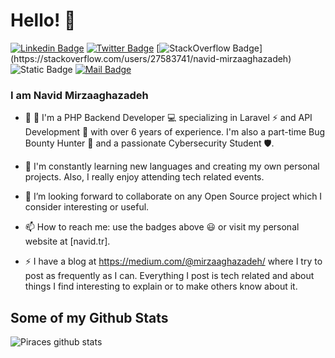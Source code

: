 # Hello! 👋
[![Linkedin Badge](https://img.shields.io/badge/-Navid%20Mirzaaghazadeh-blue?style=flat-square&logo=Linkedin&logoColor=white&link=https://www.linkedin.com/in/mirzaaghazadeh)](https://www.linkedin.com/in/mirzaaghazadeh)
[![Twitter Badge](https://img.shields.io/badge/-@mirzaaghazadeh-1ca0f1?style=flat-square&labelColor=1ca0f1&logo=x&logoColor=white&link=https://twitter.com/mirzaaghazadeh)](https://twitter.com/mirzaaghazadeh)
[![StackOverflow Badge](https://img.shields.io/badge/-Navid%20Mirzaaghazadeh-FE7A16?style=flat-square&logo=Stack%20Overflow&logoColor=white&link=[https://stackoverflow.com/users/4064162/piraces](https://stackoverflow.com/users/27583741/navid-mirzaaghazadeh))](https://stackoverflow.com/users/27583741/navid-mirzaaghazadeh)
![Static Badge](https://img.shields.io/badge/Personal_Website-blue?style=flat-square&color=%235046e5&link=https%3A%2F%2Fnavid.tr%2F)
[![Mail Badge](https://img.shields.io/badge/-me@navid.tr-8B89CC?style=flat-square&logo=maildotru&logoColor=white&link=mailto:me@navid.tr)](mailto:me@navid.tr)

### I am Navid Mirzaaghazadeh

- 🔭 🔭 I'm a PHP Backend Developer 💻 specializing in Laravel ⚡ and API Development 🔗 with over 6 years of experience. I'm also a part-time Bug Bounty Hunter 🐞 and a passionate Cybersecurity Student 🛡️.

- 🌱 I'm constantly learning new languages and creating my own personal projects. Also, I really enjoy attending tech related events.

- 👯 I’m looking forward to collaborate on any Open Source project which I consider interesting or useful.

- 📫  How to reach me: use the badges above 😃 or visit my personal website at [navid.tr].

- ⚡ I have a blog at https://medium.com/@mirzaaghazadeh/ where I try to post as frequently as I can. Everything I post is tech related and about things I find interesting to explain or to make others know about it.

## Some of my Github Stats
![Piraces github stats](https://github-readme-stats.vercel.app/api?username=mirzaaghazadeh&show_icons=true)
